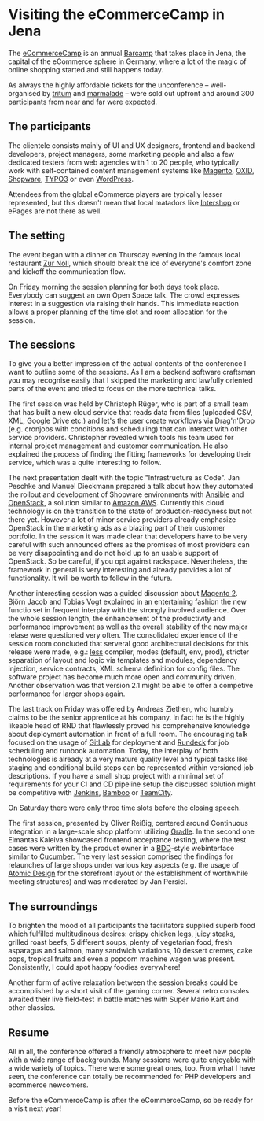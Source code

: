# Visiting the eCommerceCamp in Jena

The [eCommerceCamp](http://www.ecommerce-camp.de) is an annual [Barcamp](http://barcamp.org) that takes place in Jena, the capital of the eCommerce sphere in Germany, where a lot of the magic of online shopping started and still happens today.

As always the highly affordable tickets for the unconference – well-organised by [tritum](http://www.tritum.de) and [marmalade](http://www.marmalade.de) – were sold out upfront and around 300 participants from near and far were expected.

## The participants

The clientele consists mainly of UI and UX designers, frontend and backend developers, project managers, some marketing people and also a few dedicated testers from web agencies with 1 to 20 people, who typically work with self-contained content management systems like [Magento](https://magento.com), [OXID](http://www.oxid-esales.com), [Shopware](https://en.shopware.com), [TYPO3](https://typo3.org) or even [WordPress](https://wordpress.com). 

Attendees from the global eCommerce players are typically lesser represented, but this doesn't mean that local matadors like [Intershop](http://www.intershop.com) or ePages are not there as well.

## The setting

The event began with a dinner on Thursday evening in the famous local restaurant [Zur Noll](http://www.zur-noll.de/), which should break the ice of everyone's comfort zone and kickoff the communication flow.

On Friday morning the session planning for both days took place. Everybody can suggest an own Open Space talk. The crowd expresses interest in a suggestion via raising their hands. This immediate reaction allows a proper planning of the time slot and room allocation for the session.

## The sessions

To give you a better impression of the actual contents of the conference I want to outline some of the sessions. As I am a backend software craftsman you may recognise easily that I skipped the marketing and lawfully oriented parts of the event and tried to focus on the more technical talks.

The first session was held by Christoph Rüger, who is part of a small team that has built a new cloud service that reads data from files (uploaded CSV, XML, Google Drive etc.) and let's the user create workflows via Drag'n'Drop (e.g. cronjobs with conditions and scheduling) that can interact with other service providers. Christopher revealed which tools his team used for internal project management and customer communication. He also explained the process of finding the fitting frameworks for developing their service, which was a quite interesting to follow.

The next presentation dealt with the topic "Infrastructure as Code". Jan Peschke and Manuel Dieckmann prepared a talk about how they automated the rollout and development of Shopware environments with [Ansible](https://www.ansible.com/) and [OpenStack](https://www.openstack.org), a solution similar to [Amazon AWS](https://aws.amazon.com). Currently this cloud technology is on the transition to the state of production-readyness but not there yet. However a lot of minor service providers already emphasize OpenStack in the marketing ads as a blazing part of their customer portfolio. In the session it was made clear that developers have to be very careful with such announced offers as the promises of most providers can be very disappointing and do not hold up to an usable support of OpenStack. So be careful, if you opt against rackspace. Nevertheless, the framework in general is very interesting and already provides a lot of functionality. It will be worth to follow in the future.

Another interesting session was a guided discussion about [Magento 2](https://magento.com/developers/magento2). Björn Jacob and Tobias Vogt explained in an entertaining fashion the new functio set in frequent interplay with the strongly involved audience. Over the whole session length, the enhancement of the productivity and performance improvement as well as the overall stability of the new major relase were questioned very often. The consolidated experience of the session room concluded that serveral good architectural decisions for this release were made, e.g.: [less](http://lesscss.org/) compiler, modes (default, env, prod), stricter separation of layout and logic via templates and modules, dependency injection, service contracts, XML schema definition for config files. The software project has become much more open and community driven. Another observation was that version 2.1 might be able to offer a competive performance for larger shops again.

The last track on Friday was offered by Andreas Ziethen, who humbly claims to be the senior apprentice at his company. In fact he is the highly likeable head of RND that flawlessly proved his comprehensive knowledge about deployment automation in front of a full room. The encouraging talk focused on the usage of [GitLab](https://www.gitlab.com) for deployment and [Rundeck](http://rundeck.org) for job scheduling and runbook automation. Today, the interplay of both technologies is already at a very mature quality level and typical tasks like staging and conditional build steps can be represented within versioned job descriptions. If you have a small shop project with a minimal set of requirements for your CI and CD pipeline setup the discussed solution might be competitive with [Jenkins](https://jenkins-ci.org), [Bamboo](https://confluence.atlassian.com/bamboo) or [TeamCity](https://www.jetbrains.com/teamcity/).

On Saturday there were only three time slots before the closing speech. 

The first session, presented by Oliver Reißig, centered around Continuous Integration in a large-scale shop platform utilizing [Gradle](http://gradle.org/). In the second one Eimantas Kaleiva showcased frontend acceptance testing, where the test cases were written by the product owner in a [BDD](http://behaviourdriven.org/)-style webinterface similar to [Cucumber](https://cucumber.io). The very last session comprised the findings for relaunches of large shops under various key aspects (e.g. the usage of [Atomic Design](http://bradfrost.com/blog/post/atomic-web-design) for the storefront layout or the establishment of worthwhile meeting structures) and was moderated by Jan Persiel.

## The surroundings

To brighten the mood of all participants the facilitators supplied superb food which fulfilled multitudinous desires: crispy chicken legs, juicy steaks, grilled roast beefs, 5 different soups, plenty of vegetarian food, fresh asparagus and salmon, many sandwich variations, 10 dessert cremes, cake pops, tropical fruits and even a popcorn machine wagon was present. Consistently, I could spot happy foodies everywhere!

Another form of active relaxation between the session breaks could be accomplished by a short visit of the gaming corner. Several retro consoles awaited their live field-test in battle matches with Super Mario Kart and other classics.

## Resume

All in all, the conference offered a friendly atmosphere to meet new people with a wide range of backgrounds. Many sessions were quite enjoyable with a wide variety of topics. There were some great ones, too. From what I have seen, the conference can totally be recommended for PHP developers and ecommerce newcomers. 

Before the eCommerceCamp is after the eCommerceCamp, so be ready for a visit next year!
